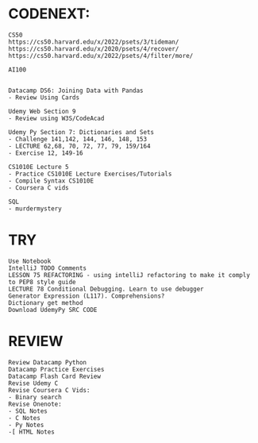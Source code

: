 # CODENEXT:
    CS50
    https://cs50.harvard.edu/x/2022/psets/3/tideman/
    https://cs50.harvard.edu/x/2020/psets/4/recover/
    https://cs50.harvard.edu/x/2022/psets/4/filter/more/
    
    AI100
    
    
    Datacamp DS6: Joining Data with Pandas
    - Review Using Cards

    Udemy Web Section 9
    - Review using W3S/CodeAcad
  
	Udemy Py Section 7: Dictionaries and Sets
	- Challenge 141,142, 144, 146, 148, 153
	- LECTURE 62,68, 70, 72, 77, 79, 159/164
    - Exercise 12, 149-16

    CS1010E Lecture 5
	- Practice CS1010E Lecture Exercises/Tutorials
	- Compile Syntax CS1010E
    - Coursera C vids
    
    SQL
    - murdermystery

# TRY
	Use Notebook
	IntelliJ TODO Comments
	LESSON 75 REFACTORING - using intelliJ refactoring to make it comply to PEP8 style guide
	LECTURE 78 Conditional Debugging. Learn to use debugger
	Generator Expression (L117). Comprehensions?
	Dictionary get method
	Download UdemyPy SRC CODE

# REVIEW
	Review Datacamp Python
	Datacamp Practice Exercises
	Datacamp Flash Card Review
	Revise Udemy C 
	Revise Coursera C Vids:
    - Binary search
    Revise Onenote: 
    - SQL Notes
    - C Notes
    - Py Notes
    -[ HTML Notes
